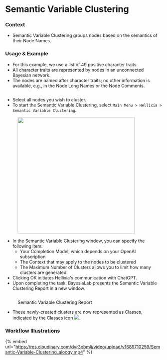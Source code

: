 # Semantic Variable Clustering

### Context

* Semantic Variable Clustering groups nodes based on the semantics of their Node Names.&#x20;

### Usage & Example

* For this example, we use a list of 49 positive character traits.
* All character traits are represented by nodes in an unconnected Bayesian network.
* The nodes are named after character traits; no other information is available, e.g., in the Node Long Names or the Node Comments.

<figure><img src="https://res.cloudinary.com/dvr3obmlj/image/upload/v1689708758/Positive-Character-Traits_mvuxao.webp" alt=""><figcaption></figcaption></figure>

* Select all nodes you wish to cluster.
* To start the Semantic Variable Clustering, select `Main Menu > Hellixia > Semantic Variable Clustering`.

<figure><img src="https://res.cloudinary.com/dvr3obmlj/image/upload/v1689709202/Semantic-Variable-Clustering-Window_e1clm7.webp" alt="" width="375"><figcaption></figcaption></figure>

* In the Semantic Variable Clustering window, you can specify the following item:
  * Your Completion Model, which depends on your OpenAI subscription
  * The Context that may apply to the nodes to be clustered
  * The Maximum Number of Clusters allows you to limit how many clusters are generated.
* Clicking OK initiates Hellixia's communication with ChatGPT.
* Upon completing the task, BayesiaLab presents the Semantic Variable Clustering Report in a new window.

<figure><img src="https://res.cloudinary.com/dvr3obmlj/image/upload/v1689709974/Semantic-Variable-Clustering-Report_piyd8g.webp" alt=""><figcaption><p>Semantic Variable Clustering Report</p></figcaption></figure>

* These newly-created clusters are now represented as Classes, indicated by the Classes icon ![](https://res.cloudinary.com/dvr3obmlj/image/upload/v1686184157/BayesiaLab\_Icons/classes\_dqut6d.svg).

### Workflow Illustrations

{% embed url="https://res.cloudinary.com/dvr3obmlj/video/upload/v1689710259/Semantic-Variable-Clustering_alooqy.mp4" %}
